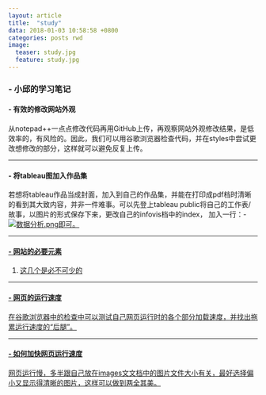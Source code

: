 ```yaml
---
layout: article
title:  "study"
data: 2018-01-03 10:58:58 +0800
categories: posts rwd
image:
  teaser: study.jpg
  feature: study.jpg
---
```


###  - 小邱的学习笔记


#### - 有效的修改网站外观
从notepad++一点点修改代码再用GitHub上传，再观察网站外观修改结果，是低效率的，有风险的。因此，我们可以用谷歌浏览器检查代码，并在styles中尝试更改想修改的部分，这样就可以避免反复上传。


---


#### - 将tableau图加入作品集
若想将tableau作品当成封面，加入到自己的作品集，并能在打印成pdf档时清晰的看到其大致内容，并非一件难事。可以先登上tableau public将自己的工作表/故事，以图片的形式保存下来，更改自己的infovis档中的index，
加入一行：- <a href="图片来源" target="_blank">![数据分析.png](图片网址)即可。


---
#### - 网站的必要元素
1.  <!DOCTYPE html><html lang="en"><head><meta charset=utf-8>这几个是必不可少的

---
#### - 网页的运行速度
在谷歌浏览器中的检查中可以测试自己网页运行时的各个部分加载速度，并找出拖累运行速度的“后腿”。

---
#### - 如何加快网页运行速度
网页运行慢，多半跟自己放在images文文档中的图片文件大小有关，最好选择偏小又显示得清晰的图片，这样可以做到两全其美。